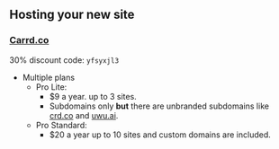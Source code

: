 ## Hosting your new site
### [Carrd.co](https://try.carrd.co/yfsyxjl3)
30% discount code: `yfsyxjl3`  
- Multiple plans
  - Pro Lite:
    - $9 a year. up to 3 sites.
    + Subdomains only **but** there are unbranded subdomains like [crd.co](crd.co) and [uwu.ai](uwua.ai).
  - Pro Standard:
    - $20 a year up to 10 sites and custom domains are included.

